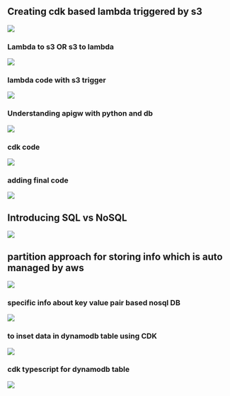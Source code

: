 ## Creating cdk based lambda triggered by s3 

<img src="demo1.png">


### Lambda to s3  OR s3 to lambda 

<img src="demo2.png">

### lambda code with s3 trigger

<img src="s3t.png">

### Understanding apigw with python and db 

<img src="apigw1.png">

### cdk code 

<img src="cdkc.png">

### adding final code 

<img src="finalc.png">

## Introducing SQL vs NoSQL 

<img src="sqlno.png">

## partition approach for storing info which is auto managed by aws 

<img src="aws1.png">

### specific info about key value pair based nosql DB 

<img src="dbn.png">

### to inset data in dynamodb table using CDK 

<img src="cdki.png">

### cdk typescript for dynamodb table 

<img src="cdk2.png">





